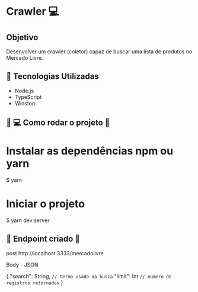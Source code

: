 <h1>Crawler 💻</h1>


## Objetivo
Desenvolver um crawler (coletor) capaz de buscar uma lista de produtos no Mercado Livre.

## 🚀 Tecnologias Utilizadas
- Node.js
- TypeScript
- Winston

## 🚀 💻 Como rodar o projeto 🚀

# Instalar as dependências npm ou yarn
  $ yarn

# Iniciar o projeto
  $ yarn dev:server


## 🚀 Endpoint criado 🚀
post http://localhost:3333/mercadolivre

Body - JSON

{
 "search": String, `// termo usado na busca`
 "limit": Int `// número de registros retornados`
}
